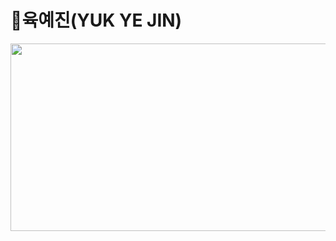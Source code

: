 # 👀육예진(YUK YE JIN)
<a href="https://github.com/devxb/gitanimals">
<img
  src="https://render.gitanimals.org/farms/yngbao97"
  width="1200"
  height="300"
/>
</a>
